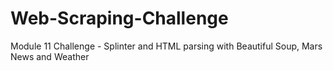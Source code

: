 # Web-Scraping-Challenge
Module 11 Challenge - Splinter and HTML parsing with Beautiful Soup, Mars News and Weather 
